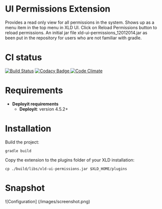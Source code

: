 # UI Permissions Extension #

Provides a read only view for all permissions in the system. Shows up as a menu item in the top menu in XLD UI. Click on Reload Permissions button to reload permissions. An initial jar file xld-ui-permissions_12012014.jar  as been put in the repository for users who are not familiar with gradle.

# CI status #

[![Build Status][xld-ui-permissions-plugin-travis-image]][xld-ui-permissions-plugin-travis-url]
[![Codacy Badge][xld-ui-permissions-plugin-codacy-image] ][xld-ui-permissions-plugin-codacy-url]
[![Code Climate][xld-ui-permissions-plugin-code-climate-image] ][xld-ui-permissions-plugin-code-climate-url]

[xld-ui-permissions-plugin-travis-image]: https://travis-ci.org/xebialabs-community/xld-ui-permissions-plugin.svg?branch=master
[xld-ui-permissions-plugin-travis-url]: https://travis-ci.org/xebialabs-community/xld-ui-permissions-plugin
[xld-ui-permissions-plugin-codacy-image]: https://api.codacy.com/project/badge/Grade/ec6eb8c7e9bc45ebae4a106ed505f552
[xld-ui-permissions-plugin-codacy-url]: https://www.codacy.com/app/joris-dewinne/xld-ui-permissions-plugin
[xld-ui-permissions-plugin-code-climate-image]: https://codeclimate.com/github/xebialabs-community/xld-ui-permissions-plugin/badges/gpa.svg
[xld-ui-permissions-plugin-code-climate-url]: https://codeclimate.com/github/xebialabs-community/xld-ui-permissions-plugin



# Requirements #

* **Deployit requirements**
	* **Deployit**: version 4.5.2+

# Installation #

Build the project:
```
gradle build
```

Copy the extension to the plugins folder of your XLD installation:
```
cp ./build/libs/xld-ui-permissions.jar $XLD_HOME/plugins
```

# Snapshot #

![Configuration] (/images/screenshot.png)
